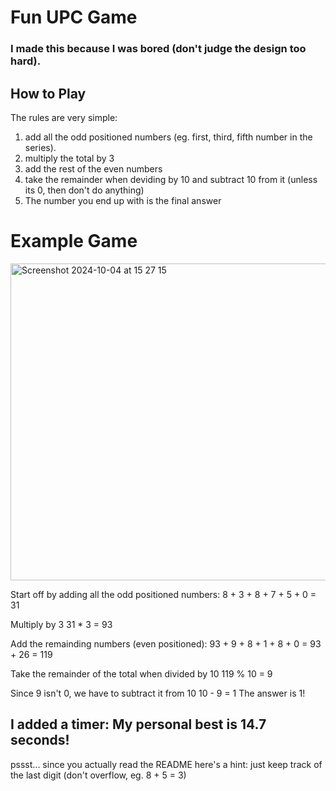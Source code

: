 # Fun UPC Game
### I made this because I was bored (don't judge the design too hard).


## How to Play

The rules are very simple: 
1. add all the odd positioned numbers (eg. first, third, fifth number in the series).
2. multiply the total by 3
3. add the rest of the even numbers
4. take the remainder when deviding by 10 and subtract 10 from it (unless its 0, then don't do anything)
5. The number you end up with is the final answer

# Example Game
<img width="507" alt="Screenshot 2024-10-04 at 15 27 15" src="https://github.com/user-attachments/assets/481f86b3-a26a-487f-bc89-854cb5650121">

Start off by adding all the odd positioned numbers:
8 + 3 + 8 + 7 + 5 + 0 = 31

Multiply by 3
31 * 3 = 93

Add the remainding numbers (even positioned):
93 + 9 + 8 + 1 + 8 + 0 = 93 + 26 = 119

Take the remainder of the total when divided by 10
119 % 10 = 9

Since 9 isn't 0, we have to subtract it from 10
10 - 9 = 1
The answer is 1!

## I added a timer: My personal best is 14.7 seconds!


pssst... since you actually read the README here's a hint: just keep track of the last digit (don't overflow, eg. 8 + 5 = 3)
